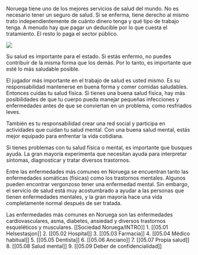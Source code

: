 Noruega tiene uno de los mejores servicios de salud del mundo. No es necesario tener un seguro de salud. Si se enferma, tiene derecho al mismo trato independientemente de cuánto dinero tenga y qué tipo de trabajo tenga. A menudo hay que pagar un deducible por lo que cuesta el tratamiento. El resto lo paga el sector público.

![](https://cdn.kursoria.no/pensum/chapters/-_3hnasx.jpg)

Su salud es importante para el estado. Si estás enfermo, no puedes contribuir de la misma forma que los demás. Por lo tanto, es importante que esté lo más saludable posible.

El jugador más importante en el trabajo de salud es usted mismo. Es su responsabilidad mantenerse en buena forma y comer comidas saludables. Entonces cuidas tu salud física. Si tienes una buena salud física, hay más posibilidades de que tu cuerpo pueda manejar pequeñas infecciones y enfermedades antes de que se conviertan en un problema, como resfriados leves.

También es tu responsabilidad crear una red social y participa en actividades que cuidan tu salud mental. Con una buena salud mental, estás mejor equipado para enfrentar la vida cotidiana.

Si tienes problemas con tu salud física o mental, es importante que busques ayuda. La gran mayoría experimenta que necesitan ayuda para interpretar síntomas, diagnosticar y tratar diversos trastornos.

Entre las enfermedades más comunes en Noruega se encuentran tanto las enfermedades somáticas (físicas) como los trastornos mentales. Algunos pueden encontrar vergonzoso tener una enfermedad mental. Sin embargo, el servicio de salud está muy acostumbrado a ayudar a las personas que tienen enfermedades mentales, y la gran mayoría hace una vida completamente normal después de ser tratada.

Las enfermedades más comunes en Noruega son las enfermedades cardiovasculares, asma, diabetes, ansiedad y diversos trastornos esqueléticos y musculares.
[[Sociedad Noruega/INTRO]]
	1. [[05.01 Helsestasjon]]
	2. [[05.02 Hospital]]
	3. [[05.03 Farmacia]]
	4. [[05.04 Médico habitual]]
	5. [[05.05 Dentista]]
	6. [[05.06 Anciano]]
	7. [[05.07 Propia salud]]
	8. [[05.08 Salud mental]]
	9. [[05.09 Deber de confidencialidad]]

